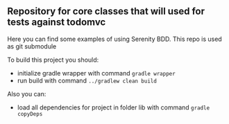 ## Repository for core classes that will used for tests against todomvc 

Here you can find some examples of using Serenity BDD. This repo is used as git submodule

To build this project you should:

 - initialize gradle wrapper with command ```gradle wrapper ```
 - run build with command ``` ../gradlew clean build ```
 
Also you can:

 - load all dependencies for project in folder lib with command ``` gradle copyDeps ```
 